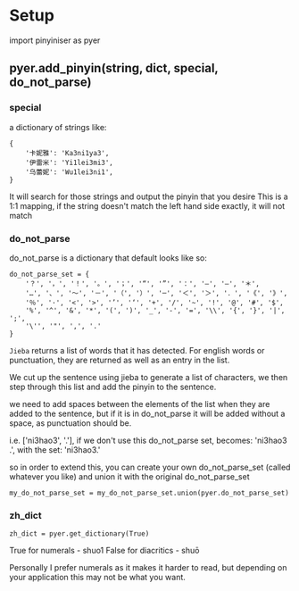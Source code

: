 # Setup

import pinyiniser as pyer

## pyer.add_pinyin(string, dict, special, do_not_parse)

### special
a dictionary of strings like:

    {
        '卡妮雅': 'Ka3ni1ya3',
        '伊雷米': 'Yi1lei3mi3',
        '乌蕾妮': 'Wu1lei3ni1',
    }

It will search for those strings and output the pinyin that you desire
This is a 1:1 mapping, if the string doesn't match the left hand side exactly, it will not match

### do_not_parse
do_not_parse is a dictionary that default looks like so:


    do_not_parse_set = {
        '？', '，', '！', '。', '；', '“', '”', '：', '–', '—', '＊',
        '…', '、', '～', '－', '（', '）', '─', '＜', '＞', '．', '《', '》',
        '％', '·', '<', '>', '’', '‘', '+', '/', '~', '!', '@', '#', '$',
        '%', '^', '&', '*', '(', ')', '_', '-', '=', '\\', '{', '}', '|', ';',
        '\'', '"', ',', '.'
    }

`Jieba` returns a list of words that it has detected. For english words or punctuation, they are returned as well
as an entry in the list.

We cut up the sentence using jieba to generate a list of characters, we then step through this list
and add the pinyin to the sentence.

we need to add spaces between the elements of the list when they are added to the sentence,
but if it is in do_not_parse it will be added without a space, as punctuation should be.

i.e. ['ni3hao3', '.'], if we don't use this do_not_parse set, becomes:
'ni3hao3 .', with the set: 'ni3hao3.'

so in order to extend this, you can create your own do_not_parse_set (called whatever you like) and union it
with the original do_not_parse_set

`my_do_not_parse_set = my_do_not_parse_set.union(pyer.do_not_parse_set)`

### zh_dict

`zh_dict = pyer.get_dictionary(True)`

True for numerals - shuo1
False for diacritics - shuō

Personally I prefer numerals as it makes it harder to read, but depending on your application this may not be
what you want.
